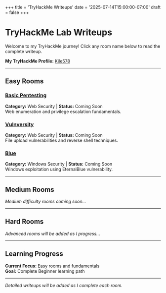 +++
title = 'TryHackMe Writeups'
date = '2025-07-14T15:00:00-07:00'
draft = false
+++

# TryHackMe Lab Writeups

Welcome to my TryHackMe journey! Click any room name below to read the complete writeup.

**My TryHackMe Profile:** [Kile578](https://tryhackme.com/p/YourUsername)

---

## Easy Rooms

### [Basic Pentesting](/posts/tryhackme-basic-pentesting/)
**Category:** Web Security | **Status:** Coming Soon  
Web enumeration and privilege escalation fundamentals.

### [Vulnversity](/posts/tryhackme-vulnversity/)
**Category:** Web Security | **Status:** Coming Soon  
File upload vulnerabilities and reverse shell techniques.

### [Blue](/posts/tryhackme-blue/)
**Category:** Windows Security | **Status:** Coming Soon  
Windows exploitation using EternalBlue vulnerability.

---

## Medium Rooms

*Medium difficulty rooms coming soon...*

---

## Hard Rooms

*Advanced rooms will be added as I progress...*

---

## Learning Progress

**Current Focus:** Easy rooms and fundamentals  
**Goal:** Complete Beginner learning path

---

*Detailed writeups will be added as I complete each room.*